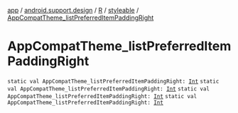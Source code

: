 [app](../../../index.md) / [android.support.design](../../index.md) / [R](../index.md) / [styleable](index.md) / [AppCompatTheme_listPreferredItemPaddingRight](.)

# AppCompatTheme_listPreferredItemPaddingRight

`static val AppCompatTheme_listPreferredItemPaddingRight: `[`Int`](https://kotlinlang.org/api/latest/jvm/stdlib/kotlin/-int/index.html)
`static val AppCompatTheme_listPreferredItemPaddingRight: `[`Int`](https://kotlinlang.org/api/latest/jvm/stdlib/kotlin/-int/index.html)
`static val AppCompatTheme_listPreferredItemPaddingRight: `[`Int`](https://kotlinlang.org/api/latest/jvm/stdlib/kotlin/-int/index.html)
`static val AppCompatTheme_listPreferredItemPaddingRight: `[`Int`](https://kotlinlang.org/api/latest/jvm/stdlib/kotlin/-int/index.html)